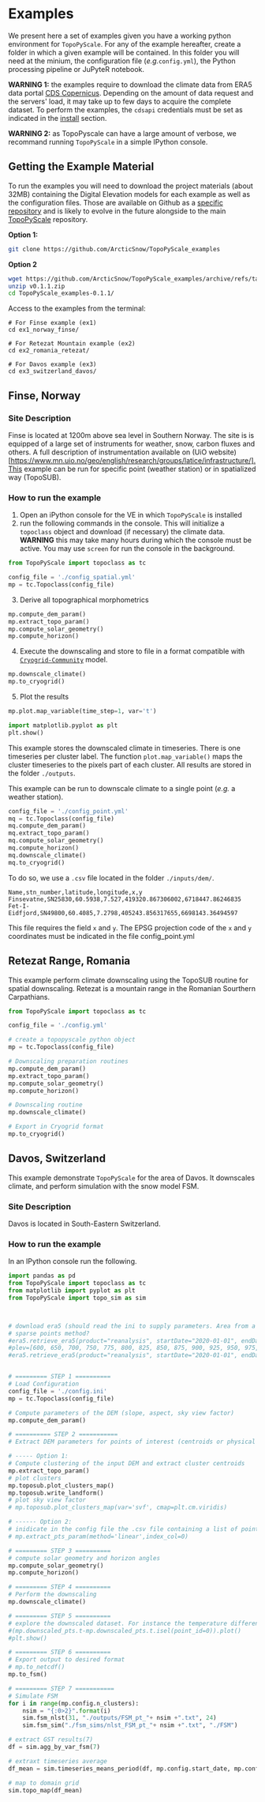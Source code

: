 # Examples

We present here a set of examples given you have a working python environment for `TopoPyScale`. For any of the example hereafter, create a folder in which a given example will be contained. In this folder you will need at the minium, the configuration file (*e.g.*`config.yml`), the Python processing pipeline or JuPyteR notebook. 

**WARNING 1:** the examples require to download the climate data from ERA5 data portal [CDS Copernicus](https://cds.climate.copernicus.eu/). Depending on the amount of data request and the servers' load, it may take up to few days to acquire the complete dataset. To perform the examples, the `cdsapi` credentials must be set as indicated in the [install](./1_instal.md) section. 

**WARNING 2:** as TopoPyscale can have a large amount of verbose, we recommand running `TopoPyScale` in a simple IPython console.

## Getting the Example Material

To run the examples you will need to download the project materials (about 32MB) containing the Digital Elevation models for each example as well as the configuration files. Those are available on Github as a [specific repository](https://github.com/ArcticSnow/TopoPyScale_examples) and is likely to evolve in the future alongside to the main [TopoPyScale](https://github.com/ArcticSnow/TopoPyScale) repository.

**Option 1:**
```bash
git clone https://github.com/ArcticSnow/TopoPyScale_examples
```

**Option 2**
```bash
wget https://github.com/ArcticSnow/TopoPyScale_examples/archive/refs/tags/v0.1.1.zip
unzip v0.1.1.zip
cd TopoPyScale_examples-0.1.1/
```

Access to the examples from the terminal:
```
# For Finse example (ex1)
cd ex1_norway_finse/

# For Retezat Mountain example (ex2)
cd ex2_romania_retezat/

# For Davos example (ex3)
cd ex3_switzerland_davos/
```

## Finse, Norway

### Site Description
Finse is located at 1200m above sea level in Southern Norway. The site is is equipped of a large set of instruments for weather, snow, carbon fluxes and others. A full description of instrumentation available on (UiO website)[https://www.mn.uio.no/geo/english/research/groups/latice/infrastructure/].This example can be run for specific point (weather station) or in spatialized way (TopoSUB). 


### How to run the example

1. Open an iPython console for the VE in which `TopoPyScale` is installed
2. run the following commands in the console. This will initialize a `topoclass` object and download (if necessary) the climate data. **WARNING** this may take many hours during which the console must be active. You may use `screen` for run the console in the background.
```python
from TopoPyScale import topoclass as tc

config_file = './config_spatial.yml'
mp = tc.Topoclass(config_file)
```
3. Derive all topographical morphometrics
```python
mp.compute_dem_param()
mp.extract_topo_param()
mp.compute_solar_geometry()
mp.compute_horizon()
```
4. Execute the downscaling and store to file in a format compatible with [`Cryogrid-Community`](https://github.com/CryoGrid/CryoGridCommunity_source) model.
```python
mp.downscale_climate()
mp.to_cryogrid()
```
5. Plot the results
```python
mp.plot.map_variable(time_step=1, var='t')

import matplotlib.pyplot as plt
plt.show()
```

This example stores the downscaled climate in timeseries. There is one timeseries per cluster label. The function `plot.map_variable()` maps the cluster timeseries to the pixels part of each cluster. All results are stored in the folder `./outputs`.

This example can be run to downscale climate to a single point (*e.g.* a weather station).

```python
config_file = './config_point.yml'
mq = tc.Topoclass(config_file)
mq.compute_dem_param()
mq.extract_topo_param()
mq.compute_solar_geometry()
mq.compute_horizon()
mq.downscale_climate()
mq.to_cryogrid()
```

To do so, we use a `.csv` file located in the folder `./inputs/dem/`. 
```csv
Name,stn_number,latitude,longitude,x,y
Finsevatne,SN25830,60.5938,7.527,419320.867306002,6718447.86246835
Fet-I-Eidfjord,SN49800,60.4085,7.2798,405243.856317655,6698143.36494597
```
This file requires the field `x` and `y`. The EPSG projection code of the `x` and `y` coordinates must be indicated in the file config_point.yml

## Retezat Range, Romania

This example perform climate downscaling using the TopoSUB routine for spatial downscaling. Retezat is a mountain range in the Romanian Sourthern Carpathians.

```python
from TopoPyScale import topoclass as tc

config_file = './config.yml'

# create a topopyscale python object
mp = tc.Topoclass(config_file)

# Downscaling preparation routines
mp.compute_dem_param()
mp.extract_topo_param()
mp.compute_solar_geometry()
mp.compute_horizon()

# Downscaling routine
mp.downscale_climate()

# Export in Cryogrid format
mp.to_cryogrid()
```

## Davos, Switzerland

This example demonstrate `TopoPyScale` for the area of Davos. It downscales climate, and perform simulation with the snow model FSM. 

### Site Description
Davos is located in South-Eastern Switzerland. 

### How to run the example

In an IPython console run the following.
```python
import pandas as pd
from TopoPyScale import topoclass as tc
from matplotlib import pyplot as plt
from TopoPyScale import topo_sim as sim



# download era5 (should read the ini to supply parameters. Area from a DEM or polygon?
# sparse points method?
#era5.retrieve_era5(product="reanalysis", startDate="2020-01-01", endDate="2020-01-31", eraDir="/home/joel/sim/topoPyscale_paiku/inputs/climate/",latN=29.375, latS=28.125, lonW=85.125, lonE=86.375, step=1, num_threads=10, surf_plev='surf', plevels=None)
#plev=[600, 650, 700, 750, 775, 800, 825, 850, 875, 900, 925, 950, 975, 1000 ]
#era5.retrieve_era5(product="reanalysis", startDate="2020-01-01", endDate="2020-01-31", eraDir="/home/joel/sim/topoPyscale_paiku/inputs/climate/",latN=29.375, latS=28.125, lonW=85.125, lonE=86.375, step=1, num_threads=10, surf_plev='plev', plevels=plev)


# ========= STEP 1 ==========
# Load Configuration
config_file = './config.ini'
mp = tc.Topoclass(config_file)

# Compute parameters of the DEM (slope, aspect, sky view factor)
mp.compute_dem_param()

# ========== STEP 2 ===========
# Extract DEM parameters for points of interest (centroids or physical points)

# ----- Option 1:
# Compute clustering of the input DEM and extract cluster centroids
mp.extract_topo_param()
# plot clusters
mp.toposub.plot_clusters_map()
mp.toposub.write_landform()
# plot sky view factor
# mp.toposub.plot_clusters_map(var='svf', cmap=plt.cm.viridis)

# ------ Option 2:
# inidicate in the config file the .csv file containing a list of point coordinates (!!! must same coordinate system as DEM !!!)
# mp.extract_pts_param(method='linear',index_col=0)

# ========= STEP 3 ==========
# compute solar geometry and horizon angles
mp.compute_solar_geometry()
mp.compute_horizon()

# ========= STEP 4 ==========
# Perform the downscaling
mp.downscale_climate()

# ========= STEP 5 ==========
# explore the downscaled dataset. For instance the temperature difference between each point and the first one
#(mp.downscaled_pts.t-mp.downscaled_pts.t.isel(point_id=0)).plot()
#plt.show()

# ========= STEP 6 ==========
# Export output to desired format
# mp.to_netcdf()
mp.to_fsm()

# ========= STEP 7 ===========
# Simulate FSM
for i in range(mp.config.n_clusters):
    nsim = "{:0>2}".format(i)
    sim.fsm_nlst(31, "./outputs/FSM_pt_"+ nsim +".txt", 24)
    sim.fsm_sim("./fsm_sims/nlst_FSM_pt_"+ nsim +".txt", "./FSM")

# extract GST results(7)
df = sim.agg_by_var_fsm(7)

# extraxt timeseries average
df_mean = sim.timeseries_means_period(df, mp.config.start_date, mp.config.end_date)

# map to domain grid
sim.topo_map(df_mean)

```
